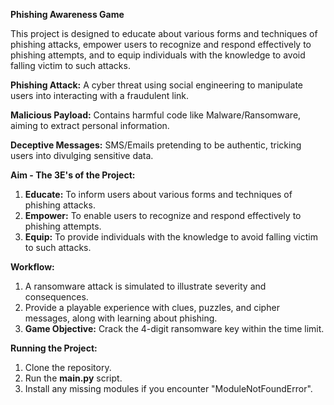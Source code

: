 **Phishing Awareness Game**

This project is designed to educate about various forms and techniques of phishing attacks, empower users to recognize and respond effectively to phishing attempts, and to equip individuals with the knowledge to avoid falling victim to such attacks.

**Phishing Attack:** A cyber threat using social engineering to manipulate users into interacting with a fraudulent link.

**Malicious Payload:** Contains harmful code like Malware/Ransomware, aiming to extract personal information.

**Deceptive Messages:** SMS/Emails pretending to be authentic, tricking users into divulging sensitive data.

**Aim - The 3E's of the Project:**
1. **Educate:** To inform users about various forms and techniques of phishing attacks.
2. **Empower:** To enable users to recognize and respond effectively to phishing attempts.
3. **Equip:** To provide individuals with the knowledge to avoid falling victim to such attacks.

**Workflow:**
1. A ransomware attack is simulated to illustrate severity and consequences.
2. Provide a playable experience with clues, puzzles, and cipher messages, along with learning about phishing.
3. **Game Objective:** Crack the 4-digit ransomware key within the time limit.

**Running the Project:**
1. Clone the repository.
2. Run the **main.py** script.
3. Install any missing modules if you encounter "ModuleNotFoundError".

